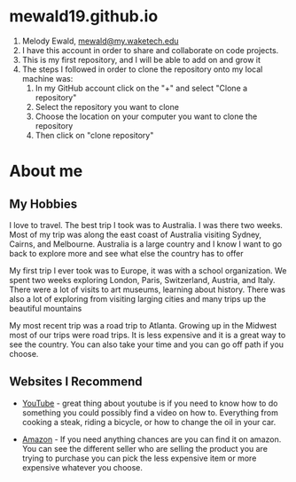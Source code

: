 # mewald19.github.io
1. Melody Ewald, mewald@my.waketech.edu
2. I have this account in order to share and collaborate on code projects.
3. This is my first repository, and I will be able to add on and grow it
4.  The steps I followed in order to clone the repository onto my local machine was:
	1. In my GitHub account click on the "+" and select "Clone a repository"
	2. Select the repository you want to clone
	3. Choose the location on your computer you want to clone the repository
	4. Then click on "clone repository"


# About me
## My Hobbies
I love to travel.  The best trip I took was to Australia.  I was there two weeks.  Most of my trip was along the east coast of Australia visiting Sydney, Cairns, and Melbourne.  Australia is a large country and I know I want to go back to explore more and see what else the country has to offer

My first trip I ever took was to Europe, it was with a school organization.  We spent two weeks exploring London, Paris, Switzerland, Austria, and Italy.  There were a lot of visits to art museums, learning about history.  There was also a lot of exploring from visiting larging cities and many trips up the beautiful mountains

My most recent trip was a road trip to Atlanta.  Growing up in the Midwest most of our trips were road trips.  It is less expensive and it is a great way to see the country.  You can also take your time and you can go off path if you choose.

## Websites I Recommend
* [YouTube](https://www.youtube.com) - great thing about youtube is if you need to know how to do something you could possibly find a video on how to.  Everything from cooking a steak, riding a bicycle, or how to change the oil in your car.

* [Amazon](https://www.amazon.com) - If you need anything chances are you can find it on amazon.  You can see the different seller who are selling the product you are trying to purchase you can pick the less expensive item or more expensive whatever you choose.